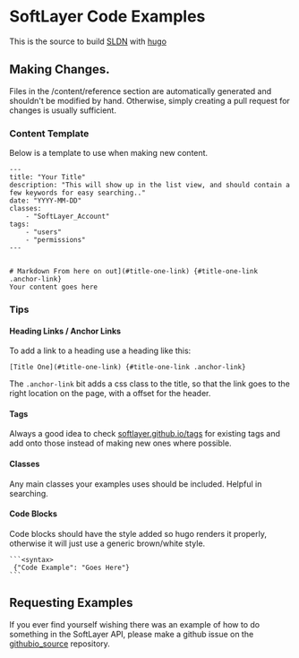 # SoftLayer Code Examples

This is the source to build [SLDN](https://sldn.softlayer.com) with [hugo](https://github.com/spf13/hugo/)



 ## Making Changes.
Files in the /content/reference section are automatically generated and shouldn't be modified by hand. Otherwise, simply creating a pull request for changes is usually sufficient.

### Content Template
Below is a template to use when making new content.

```
---
title: "Your Title"
description: "This will show up in the list view, and should contain a few keywords for easy searching.."
date: "YYYY-MM-DD"
classes:
    - "SoftLayer_Account"
tags:
    - "users"
    - "permissions"
---


# Markdown From here on out](#title-one-link) {#title-one-link .anchor-link}
Your content goes here
```

### Tips

#### Heading Links / Anchor Links
To add a link to a heading use a heading like this:
```
[Title One](#title-one-link) {#title-one-link .anchor-link}
```
The `.anchor-link` bit adds a css class to the title, so that the link goes to the right location on the page, with a offset for the header.

#### Tags
Always a good idea to check [softlayer.github.io/tags](https://github.com/softlayer/softlayer.github.io/tree/master/tags) for existing tags and add onto those instead of making new ones where possible.

#### Classes
Any main classes your examples uses should be included. Helpful in searching.

#### Code Blocks
Code blocks should have the style added so hugo renders it properly, otherwise it will just use a generic brown/white style.
````
```<syntax>
 {"Code Example": "Goes Here"}
```
````



 
 ## Requesting Examples
 If you ever find yourself wishing there was an example of how to do something in the SoftLayer API, please make a github issue on the [githubio_source](https://github.com/softlayer/githubio_source/issues) repository.
